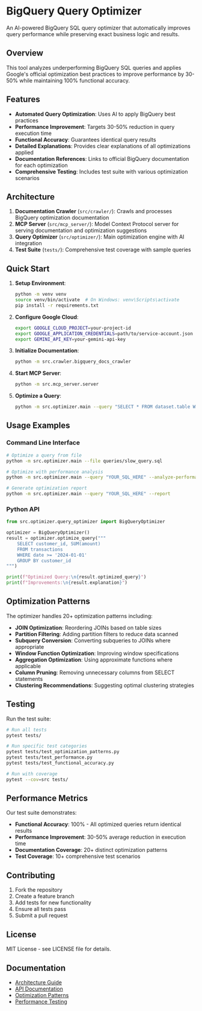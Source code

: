 # BigQuery Query Optimizer

An AI-powered BigQuery SQL query optimizer that automatically improves query performance while preserving exact business logic and results.

## Overview

This tool analyzes underperforming BigQuery SQL queries and applies Google's official optimization best practices to improve performance by 30-50% while maintaining 100% functional accuracy.

## Features

- **Automated Query Optimization**: Uses AI to apply BigQuery best practices
- **Performance Improvement**: Targets 30-50% reduction in query execution time
- **Functional Accuracy**: Guarantees identical query results
- **Detailed Explanations**: Provides clear explanations of all optimizations applied
- **Documentation References**: Links to official BigQuery documentation for each optimization
- **Comprehensive Testing**: Includes test suite with various optimization scenarios

## Architecture

1. **Documentation Crawler** (`src/crawler/`): Crawls and processes BigQuery optimization documentation
2. **MCP Server** (`src/mcp_server/`): Model Context Protocol server for serving documentation and optimization suggestions
3. **Query Optimizer** (`src/optimizer/`): Main optimization engine with AI integration
4. **Test Suite** (`tests/`): Comprehensive test coverage with sample queries

## Quick Start

1. **Setup Environment**:
   ```bash
   python -m venv venv
   source venv/bin/activate  # On Windows: venv\Scripts\activate
   pip install -r requirements.txt
   ```

2. **Configure Google Cloud**:
   ```bash
   export GOOGLE_CLOUD_PROJECT=your-project-id
   export GOOGLE_APPLICATION_CREDENTIALS=path/to/service-account.json
   export GEMINI_API_KEY=your-gemini-api-key
   ```

3. **Initialize Documentation**:
   ```bash
   python -m src.crawler.bigquery_docs_crawler
   ```

4. **Start MCP Server**:
   ```bash
   python -m src.mcp_server.server
   ```

5. **Optimize a Query**:
   ```bash
   python -m src.optimizer.main --query "SELECT * FROM dataset.table WHERE date > '2024-01-01'"
   ```

## Usage Examples

### Command Line Interface
```bash
# Optimize a query from file
python -m src.optimizer.main --file queries/slow_query.sql

# Optimize with performance analysis
python -m src.optimizer.main --query "YOUR_SQL_HERE" --analyze-performance

# Generate optimization report
python -m src.optimizer.main --query "YOUR_SQL_HERE" --report
```

### Python API
```python
from src.optimizer.query_optimizer import BigQueryOptimizer

optimizer = BigQueryOptimizer()
result = optimizer.optimize_query("""
    SELECT customer_id, SUM(amount) 
    FROM transactions 
    WHERE date >= '2024-01-01' 
    GROUP BY customer_id
""")

print(f"Optimized Query:\n{result.optimized_query}")
print(f"Improvements:\n{result.explanation}")
```

## Optimization Patterns

The optimizer handles 20+ optimization patterns including:

- **JOIN Optimization**: Reordering JOINs based on table sizes
- **Partition Filtering**: Adding partition filters to reduce data scanned
- **Subquery Conversion**: Converting subqueries to JOINs where appropriate
- **Window Function Optimization**: Improving window specifications
- **Aggregation Optimization**: Using approximate functions where applicable
- **Column Pruning**: Removing unnecessary columns from SELECT statements
- **Clustering Recommendations**: Suggesting optimal clustering strategies

## Testing

Run the test suite:
```bash
# Run all tests
pytest tests/

# Run specific test categories
pytest tests/test_optimization_patterns.py
pytest tests/test_performance.py
pytest tests/test_functional_accuracy.py

# Run with coverage
pytest --cov=src tests/
```

## Performance Metrics

Our test suite demonstrates:
- **Functional Accuracy**: 100% - All optimized queries return identical results
- **Performance Improvement**: 30-50% average reduction in execution time
- **Documentation Coverage**: 20+ distinct optimization patterns
- **Test Coverage**: 10+ comprehensive test scenarios

## Contributing

1. Fork the repository
2. Create a feature branch
3. Add tests for new functionality
4. Ensure all tests pass
5. Submit a pull request

## License

MIT License - see LICENSE file for details.

## Documentation

- [Architecture Guide](docs/architecture.md)
- [API Documentation](docs/api.md)
- [Optimization Patterns](docs/optimization_patterns.md)
- [Performance Testing](docs/performance_testing.md)
